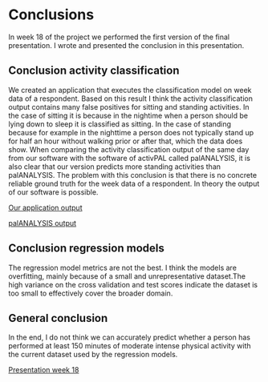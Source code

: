 # Conclusions

In week 18 of the project we performed the first version of the final presentation. I wrote and presented the conclusion in this presentation.

## Conclusion activity classification
We created an application that executes the classification model on week data of a respondent. Based on this result I think the activity classification output contains many false positives for sitting and standing activities. In the case of sitting it is because in the nightime when a person should be lying down to sleep it is classified as sitting. In the case of standing because for example in the nighttime a person does not typically stand up for half an hour without walking prior or after that, which the data does show. When comparing the activity classification output of the same day from our software with the software of activPAL called palANALYSIS, it is also clear that our version predicts more standing activities than palANALYSIS. The problem with this conclusion is that there is no concrete reliable ground truth for the week data of a respondent. In theory the output of our software is possible. 

[Our application output](/evidence/application/application-output.png)

[palANALYSIS output](/evidence/application/palANALYSIS-output.jpeg)

## Conclusion regression models
The regression model metrics are not the best. I think the models are overfitting, mainly because of a small and unrepresentative dataset.The high variance on the cross validation and test scores indicate the dataset is too small to effectively cover the broader domain. 

## General conclusion
In the end, I do not think we can accurately predict whether a person has performed at least 150 minutes of moderate intense physical activity with the current dataset used by the regression models. 


[Presentation week 18](/evidence/presentations/08-01-2021-external-presentation-week-18.pdf)